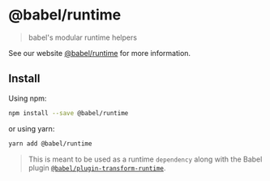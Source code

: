 # @babel/runtime

> babel's modular runtime helpers

See our website [@babel/runtime](https://babeljs.io/docs/en/next/babel-runtime.html) for more information.

## Install

Using npm:

```sh
npm install --save @babel/runtime
```

or using yarn:

```sh
yarn add @babel/runtime
```

> This is meant to be used as a runtime `dependency` along with the Babel plugin [`@babel/plugin-transform-runtime`](plugin-transform-runtime.md).
